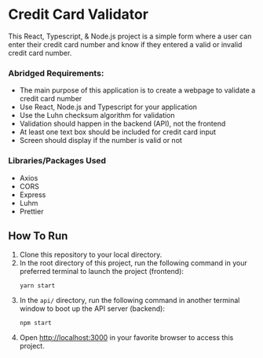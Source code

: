 # Credit Card Validator

This React, Typescript, & Node.js project is a simple form where a user can enter their credit card number and know if they entered a valid or invalid credit card number.

### Abridged Requirements:

- The main purpose of this application is to create a webpage to validate a credit card number
- Use React, Node.js and Typescript for your application
- Use the Luhn checksum algorithm for validation
- Validation should happen in the backend (API), not the frontend
- At least one text box should be included for credit card input
- Screen should display if the number is valid or not

### Libraries/Packages Used

- Axios
- CORS
- Express
- Luhm
- Prettier

## How To Run

1. Clone this repository to your local directory.
2. In the root directory of this project, run the following command in your preferred terminal to launch the project (frontend):
   ```
   yarn start
   ```
3. In the `api/` directory, run the following command in another terminal window to boot up the API server (backend):
   ```
   npm start
   ```
4. Open [http://localhost:3000](http://localhost:3000) in your favorite browser to access this project.
